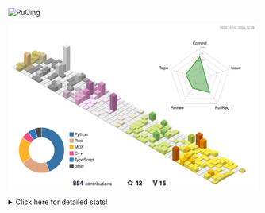 ![PuQing](https://user-images.githubusercontent.com/27223114/171565019-9a56fae6-b08b-421f-99db-7e830da42371.png)

![](./profile-3d-contrib/profile-season-animate.svg)

<details>
<summary>Click here for detailed stats!</summary>

<!--START_SECTION:waka-->
![Lines of code](https://img.shields.io/badge/From%20Hello%20World%20I%27ve%20Written-1.4%20million%20lines%20of%20code-blue)

**🐱 My GitHub Data** 

> 📦 413.3 kB Used in GitHub's Storage 
 > 
> 🏆 723 Contributions in the Year 2024
 > 
> 🚫 Not Opted to Hire
 > 
> 📜 61 Public Repositories 
 > 
> 🔑 30 Private Repositories 
 > 
**I'm an Early 🐤** 

```text
🌞 Morning                536 commits         ██░░░░░░░░░░░░░░░░░░░░░░░   06.86 % 
🌆 Daytime                3379 commits        ███████████░░░░░░░░░░░░░░   43.27 % 
🌃 Evening                1745 commits        ██████░░░░░░░░░░░░░░░░░░░   22.34 % 
🌙 Night                  2150 commits        ███████░░░░░░░░░░░░░░░░░░   27.53 % 
```


📊 **This Week I Spent My Time On** 

```text
💬 Programming Languages: 
Browsing                 13 hrs 12 mins      █████████░░░░░░░░░░░░░░░░   36.15 % 
GitHubing                6 hrs 2 mins        ████░░░░░░░░░░░░░░░░░░░░░   16.53 % 
Searching                4 hrs 33 mins       ███░░░░░░░░░░░░░░░░░░░░░░   12.48 % 
Rust                     3 hrs 59 mins       ███░░░░░░░░░░░░░░░░░░░░░░   10.92 % 
Fish Touching            2 hrs 10 mins       █░░░░░░░░░░░░░░░░░░░░░░░░   05.97 % 

🔥 Editors: 
Chrome                   26 hrs 31 mins      ██████████████████░░░░░░░   72.64 % 
VS Code                  8 hrs 10 mins       ██████░░░░░░░░░░░░░░░░░░░   22.37 % 
fish                     1 hr 22 mins        █░░░░░░░░░░░░░░░░░░░░░░░░   03.75 % 
Obsidian                 27 mins             ░░░░░░░░░░░░░░░░░░░░░░░░░   01.23 % 

💻 Operating System: 
Mac                      29 hrs 8 mins       ████████████████████░░░░░   79.78 % 
WSL                      5 hrs 35 mins       ████░░░░░░░░░░░░░░░░░░░░░   15.33 % 
Linux                    1 hr 47 mins        █░░░░░░░░░░░░░░░░░░░░░░░░   04.90 % 
```


<!--END_SECTION:waka-->
</details>
